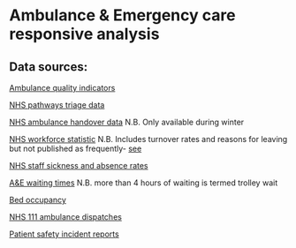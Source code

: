 # Ambulance & Emergency care responsive analysis

## Data sources:
 
[Ambulance quality indicators](https://www.england.nhs.uk/statistics/statistical-work-areas/ambulance-quality-indicators/ambulance-quality-indicators-data-2021-22/) 

[NHS pathways triage data](https://digital.nhs.uk/services/nhs-pathways/nhs-pathways-service-information/monthly-triage-data/999-nhs-pathways-monthly-triage-data---april-2022)  

[NHS ambulance handover data](https://www.england.nhs.uk/statistics/statistical-work-areas/uec-sitrep/urgent-and-emergency-care-daily-situation-reports-2020-21/) 
N.B. Only available during winter

[NHS workforce statistic](https://digital.nhs.uk/data-and-information/publications/statistical/nhs-workforce-statistics/january-2021) 
N.B. Includes turnover rates and reasons for leaving  but not published as frequently- [see](https://digital.nhs.uk/data-and-information/publications/statistical/nhs-workforce-statistics/december-2021)  

[NHS staff sickness and absence rates](https://digital.nhs.uk/data-and-information/publications/statistical/nhs-sickness-absence-rates/april-2020-provisional-statistics)    

[A&E waiting times](https://www.england.nhs.uk/statistics/statistical-work-areas/ae-waiting-times-and-activity/) 
N.B. more than 4 hours of waiting is termed trolley wait

[Bed occupancy](https://www.england.nhs.uk/statistics/statistical-work-areas/bed-availability-and-occupancy/bed-data-overnight/)

[NHS 111 ambulance dispatches](https://www.england.nhs.uk/statistics/statistical-work-areas/nhs-111-minimum-data-set/nhs-111-minimum-data-set-2020-21/)  

[Patient safety incident reports](https://www.england.nhs.uk/patient-safety/monthly-data-patient-safety-incident-reports/)
